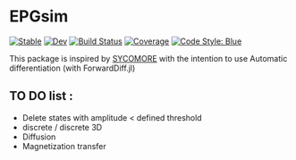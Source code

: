 # EPGsim

[![Stable](https://img.shields.io/badge/docs-stable-blue.svg)](https://aTrotier.github.io/EPGsim.jl/stable/)
[![Dev](https://img.shields.io/badge/docs-dev-blue.svg)](https://aTrotier.github.io/EPGsim.jl/dev/)
[![Build Status](https://github.com/aTrotier/EPGsim.jl/actions/workflows/CI.yml/badge.svg?branch=main)](https://github.com/aTrotier/EPGsim.jl/actions/workflows/CI.yml?query=branch%3Amain)
[![Coverage](https://codecov.io/gh/aTrotier/EPGsim.jl/branch/main/graph/badge.svg)](https://codecov.io/gh/aTrotier/EPGsim.jl)
[![Code Style: Blue](https://img.shields.io/badge/code%20style-blue-4495d1.svg)](https://github.com/invenia/BlueStyle)

This package is inspired by [SYCOMORE](https://sycomore.readthedocs.io/) with the intention to use Automatic differentiation (with ForwardDiff.jl)

## TO DO list :
- Delete states with amplitude < defined threshold
-  discrete / discrete 3D
- Diffusion
- Magnetization transfer